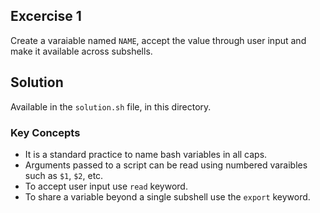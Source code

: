 ## Excercise 1
Create a varaiable named `NAME`, accept the value through user input and make it available across subshells.

## Solution
Available in the `solution.sh` file, in this directory.

### Key Concepts
- It is a standard practice to name bash variables in all caps.
- Arguments passed to a script can be read using numbered varaibles such as `$1`, `$2`, etc.
- To accept user input use `read` keyword.
- To share a variable beyond a single subshell use the `export` keyword.